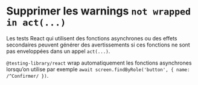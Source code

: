 # Supprimer les warnings `not wrapped in act(...)`

Les tests React qui utilisent des fonctions asynchrones ou des effets
secondaires peuvent générer des avertissements si ces fonctions ne sont pas
enveloppées dans un appel `act(...)`.

`@testing-library/react` wrap automatiquement les fonctions asynchrones
lorsqu’on utilise par exemple `await screen.findByRole('button', { name: /^Confirmer/ })`.


